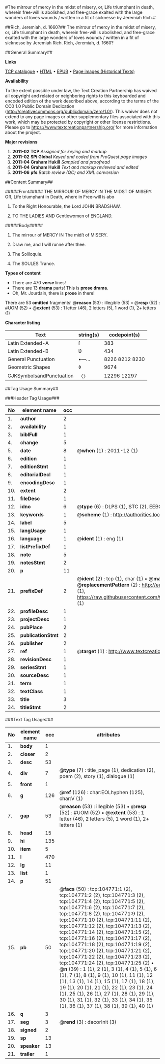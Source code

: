 #The mirrour of mercy in the midst of misery, or, Life triumphant in death, wherein free-will is abolished, and free-grace exalted with the large wonders of loves wounds / written in a fit of sicknesse by Jeremiah Rich.#

##Rich, Jeremiah, d. 1660?##
The mirrour of mercy in the midst of misery, or, Life triumphant in death, wherein free-will is abolished, and free-grace exalted with the large wonders of loves wounds / written in a fit of sicknesse by Jeremiah Rich.
Rich, Jeremiah, d. 1660?

##General Summary##

**Links**

[TCP catalogue](http://www.ota.ox.ac.uk/tcp/)  • 
[HTML](http://tei.it.ox.ac.uk/tcp/Texts-HTML/free/A57/A57207.html)  • 
[EPUB](http://tei.it.ox.ac.uk/tcp/Texts-EPUB/free/A57/A57207.epub) • 
[Page images (Historical Texts)](https://historicaltexts.jisc.ac.uk/eebo-16016244e)

**Availability**

To the extent possible under law, the Text Creation Partnership has waived all copyright and related or neighboring rights to this keyboarded and encoded edition of the work described above, according to the terms of the CC0 1.0 Public Domain Dedication (http://creativecommons.org/publicdomain/zero/1.0/). This waiver does not extend to any page images or other supplementary files associated with this work, which may be protected by copyright or other license restrictions. Please go to https://www.textcreationpartnership.org/ for more information about the project.

**Major revisions**

1. __2011-02__ __TCP__ *Assigned for keying and markup*
1. __2011-02__ __SPi Global__ *Keyed and coded from ProQuest page images*
1. __2011-04__ __Graham Hukill__ *Sampled and proofread*
1. __2011-04__ __Graham Hukill__ *Text and markup reviewed and edited*
1. __2011-06__ __pfs__ *Batch review (QC) and XML conversion*

##Content Summary##

#####Front#####
THE MIRROUR OF MERCY IN THE MIDST OF MISERY: OR, Life triumphant in Death, where in Free-will is abo
1. To the Right Honourable, the Lord JOHN BRADSHAW.

1. TO THE LADIES AND Gentlewomen of ENGLAND.

#####Body#####

1. The mirrour of MERCY IN The midſt of MISERY.

1. Draw me, and I will runne after thee.

1. The Soliloquie.

1. The SOULES Trance.

**Types of content**

  * There are 470 **verse** lines!
  * There are 13 **drama** parts! This is **prose drama**.
  * Oh, Mr. Jourdain, there is **prose** in there!

There are 53 **omitted** fragments! 
 @__reason__ (53) : illegible (53)  •  @__resp__ (52) : #UOM (52)  •  @__extent__ (53) : 1 letter (46), 2 letters (5), 1 word (1), 2+ letters (1)

**Character listing**


|Text|string(s)|codepoint(s)|
|---|---|---|
|Latin Extended-A|ſ|383|
|Latin Extended-B|Ʋ|434|
|General Punctuation|•—…|8226 8212 8230|
|Geometric Shapes|◊|9674|
|CJKSymbolsandPunctuation|〈〉|12296 12297|

##Tag Usage Summary##

###Header Tag Usage###

|No|element name|occ|attributes|
|---|---|---|---|
|1.|__author__|2||
|2.|__availability__|1||
|3.|__biblFull__|1||
|4.|__change__|5||
|5.|__date__|8| @__when__ (1) : 2011-12 (1)|
|6.|__edition__|1||
|7.|__editionStmt__|1||
|8.|__editorialDecl__|1||
|9.|__encodingDesc__|1||
|10.|__extent__|2||
|11.|__fileDesc__|1||
|12.|__idno__|6| @__type__ (6) : DLPS (1), STC (2), EEBO-CITATION (1), OCLC (1), VID (1)|
|13.|__keywords__|1| @__scheme__ (1) : http://authorities.loc.gov/ (1)|
|14.|__label__|5||
|15.|__langUsage__|1||
|16.|__language__|1| @__ident__ (1) : eng (1)|
|17.|__listPrefixDef__|1||
|18.|__note__|5||
|19.|__notesStmt__|2||
|20.|__p__|11||
|21.|__prefixDef__|2| @__ident__ (2) : tcp (1), char (1)  •  @__matchPattern__ (2) : ([0-9\-]+):([0-9IVX]+) (1), (.+) (1)  •  @__replacementPattern__ (2) : http://eebo.chadwyck.com/downloadtiff?vid=$1&page=$2 (1), https://raw.githubusercontent.com/textcreationpartnership/Texts/master/tcpchars.xml#$1 (1)|
|22.|__profileDesc__|1||
|23.|__projectDesc__|1||
|24.|__pubPlace__|2||
|25.|__publicationStmt__|2||
|26.|__publisher__|2||
|27.|__ref__|1| @__target__ (1) : http://www.textcreationpartnership.org/docs/. (1)|
|28.|__revisionDesc__|1||
|29.|__seriesStmt__|1||
|30.|__sourceDesc__|1||
|31.|__term__|1||
|32.|__textClass__|1||
|33.|__title__|3||
|34.|__titleStmt__|2||


###Text Tag Usage###

|No|element name|occ|attributes|
|---|---|---|---|
|1.|__body__|1||
|2.|__closer__|2||
|3.|__desc__|53||
|4.|__div__|7| @__type__ (7) : title_page (1), dedication (2), poem (2), story (1), dialogue (1)|
|5.|__front__|1||
|6.|__g__|126| @__ref__ (126) : char:EOLhyphen (125), char:V (1)|
|7.|__gap__|53| @__reason__ (53) : illegible (53)  •  @__resp__ (52) : #UOM (52)  •  @__extent__ (53) : 1 letter (46), 2 letters (5), 1 word (1), 2+ letters (1)|
|8.|__head__|15||
|9.|__hi__|135||
|10.|__item__|5||
|11.|__l__|470||
|12.|__lg__|11||
|13.|__list__|1||
|14.|__p__|51||
|15.|__pb__|50| @__facs__ (50) : tcp:104771:1 (2), tcp:104771:2 (2), tcp:104771:3 (2), tcp:104771:4 (2), tcp:104771:5 (2), tcp:104771:6 (2), tcp:104771:7 (2), tcp:104771:8 (2), tcp:104771:9 (2), tcp:104771:10 (2), tcp:104771:11 (2), tcp:104771:12 (2), tcp:104771:13 (2), tcp:104771:14 (2), tcp:104771:15 (2), tcp:104771:16 (2), tcp:104771:17 (2), tcp:104771:18 (2), tcp:104771:19 (2), tcp:104771:20 (2), tcp:104771:21 (2), tcp:104771:22 (2), tcp:104771:23 (2), tcp:104771:24 (2), tcp:104771:25 (2)  •  @__n__ (39) : 1 (1), 2 (1), 3 (1), 4 (1), 5 (1), 6 (1), 7 (1), 8 (1), 9 (1), 10 (1), 11 (1), 12 (1), 13 (1), 14 (1), 15 (1), 17 (1), 18 (1), 19 (1), 20 (1), 21 (1), 22 (1), 23 (1), 24 (1), 25 (1), 26 (1), 27 (1), 28 (1), 29 (1), 30 (1), 31 (1), 32 (1), 33 (1), 34 (1), 35 (1), 36 (1), 37 (1), 38 (1), 39 (1), 40 (1)|
|16.|__q__|3||
|17.|__seg__|3| @__rend__ (3) : decorInit (3)|
|18.|__signed__|2||
|19.|__sp__|13||
|20.|__speaker__|13||
|21.|__trailer__|1||

